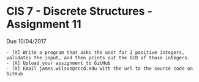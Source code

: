 ﻿# CIS 7 - Discrete Structures - Assignment 11
Due 10/04/2017

    - [X] Write a program that asks the user for 2 positive integers, validates the input, and then prints out the GCD of those integers.
    - [X] Upload your assignment to GitHub
    - [X] Email james.wilson@rccd.edu with the url to the source code on GitHub	
	
	
	